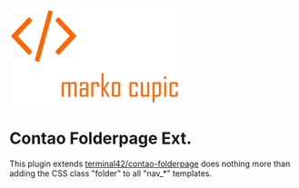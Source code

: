 ![Alt text](docs/logo.png?raw=true "logo")


# Contao Folderpage Ext.

This plugin extends [terminal42/contao-folderpage](https://github.com/terminal42/contao-folderpage) does nothing more than adding the CSS class "folder" to all "nav_*" templates.
